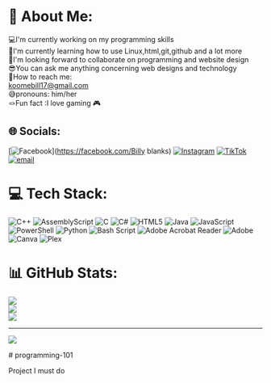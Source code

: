 # 💫 About Me:
💻I'm currently working on my programming skills<br>🧮I'm currently learning how to use Linux,html,git,github and a lot more<br>🙌I'm looking forward to collaborate on programming and website design<br>😎You can ask me anything concerning web designs and technology<br>💌How to reach me:<br>       koomebill17@gmail.com<br>😅pronouns: him/her<br>🪢Fun fact :I love gaming 🎮


## 🌐 Socials:
[![Facebook](https://img.shields.io/badge/Facebook-%231877F2.svg?logo=Facebook&logoColor=white)](https://facebook.com/Billy blanks) [![Instagram](https://img.shields.io/badge/Instagram-%23E4405F.svg?logo=Instagram&logoColor=white)](https://instagram.com/Billy.tyrn) [![TikTok](https://img.shields.io/badge/TikTok-%23000000.svg?logo=TikTok&logoColor=white)](https://tiktok.com/@Billy.tyrn) [![email](https://img.shields.io/badge/Email-D14836?logo=gmail&logoColor=white)](mailto:koomebill17@gmail.com) 

# 💻 Tech Stack:
![C++](https://img.shields.io/badge/c++-%2300599C.svg?style=for-the-badge&logo=c%2B%2B&logoColor=white) ![AssemblyScript](https://img.shields.io/badge/assembly%20script-%23000000.svg?style=for-the-badge&logo=assemblyscript&logoColor=white) ![C](https://img.shields.io/badge/c-%2300599C.svg?style=for-the-badge&logo=c&logoColor=white) ![C#](https://img.shields.io/badge/c%23-%23239120.svg?style=for-the-badge&logo=csharp&logoColor=white) ![HTML5](https://img.shields.io/badge/html5-%23E34F26.svg?style=for-the-badge&logo=html5&logoColor=white) ![Java](https://img.shields.io/badge/java-%23ED8B00.svg?style=for-the-badge&logo=openjdk&logoColor=white) ![JavaScript](https://img.shields.io/badge/javascript-%23323330.svg?style=for-the-badge&logo=javascript&logoColor=%23F7DF1E) ![PowerShell](https://img.shields.io/badge/PowerShell-%235391FE.svg?style=for-the-badge&logo=powershell&logoColor=white) ![Python](https://img.shields.io/badge/python-3670A0?style=for-the-badge&logo=python&logoColor=ffdd54) ![Bash Script](https://img.shields.io/badge/bash_script-%23121011.svg?style=for-the-badge&logo=gnu-bash&logoColor=white) ![Adobe Acrobat Reader](https://img.shields.io/badge/Adobe%20Acrobat%20Reader-EC1C24.svg?style=for-the-badge&logo=Adobe%20Acrobat%20Reader&logoColor=white) ![Adobe](https://img.shields.io/badge/adobe-%23FF0000.svg?style=for-the-badge&logo=adobe&logoColor=white) ![Canva](https://img.shields.io/badge/Canva-%2300C4CC.svg?style=for-the-badge&logo=Canva&logoColor=white) ![Plex](https://img.shields.io/badge/plex-%23E5A00D.svg?style=for-the-badge&logo=plex&logoColor=white)
# 📊 GitHub Stats:
![](https://github-readme-stats.vercel.app/api?username=Billkoome&theme=dark&hide_border=false&include_all_commits=false&count_private=false)<br/>
![](https://nirzak-streak-stats.vercel.app/?user=Billkoome&theme=dark&hide_border=false)<br/>
![](https://github-readme-stats.vercel.app/api/top-langs/?username=Billkoome&theme=dark&hide_border=false&include_all_commits=false&count_private=false&layout=compact)

---
[![](https://visitcount.itsvg.in/api?id=Billkoome&icon=0&color=0)](https://visitcount.itsvg.in)

<!-- Proudly created with GPRM ( https://gprm.itsvg.in ) --># programming-101
Project I must do 
